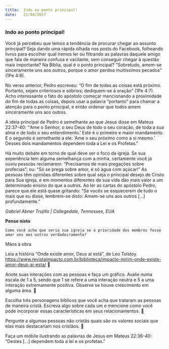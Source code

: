 ```yaml
---
title:  Indo ao ponto principal!
date:   21/04/2017
---
```


### Indo ao ponto principal!

Você já percebeu que temos a tendência de procurar chegar ao assunto principal? Seja dando uma rápida olhada nos posts do Facebook, folheando livros para escolher qual iremos ler ou filtrando as palavras daquele amigo que fala de maneira confusa e vacilante, sem conseguir chegar à questão mais importante? Na Bíblia, qual é o ponto principal? “Sobretudo, amem-se sinceramente uns aos outros, porque o amor perdoa muitíssimos pecados” (1Pe 4:8).

No verso anterior, Pedro escreveu: “O fim de todas as coisas está próximo. Portanto, sejam criteriosos e sóbrios; dediquem-se à oração” (1Pe 4:7). Acho interessante o fato do apóstolo começar mencionando a proximidade do fim de todas as coisas, depois usar a palavra “portanto” para chamar a atenção para o ponto principal, e então ordenar que todos amem sinceramente uns aos outros.

A ideia principal de Pedro é semelhante ao que Jesus disse em Mateus 22:37-40: “‘Ame o Senhor, o seu Deus de todo o seu coração, de toda a sua alma e de todo o seu entendimento.’ Este é o primeiro e maior mandamento. E o segundo é semelhante a ele: ‘Ame o seu próximo como a si mesmo.’ Desses dois mandamentos dependem toda a Lei e os Profetas.”

Há muito debate em torno de qual deve ser o foco da igreja. Se sua experiência tem alguma semelhança com a minha, certamente você já ouviu pessoas reclamarem: “Precisamos de mais pregações sobre profecias”; ou: “Só se prega sobre amor, é só água com açúcar!” As pessoas têm opiniões diferentes sobre qual seja o principal desejo de Cristo para Sua igreja, e em momentos diferentes de sua vida dão mais valor a um determinado ensino do que a outros. Ao ler as cartas do apóstolo Pedro, parece que ele está quase gritando: “Se vocês se esquecerem de tudo o mais que eu disse, lembrem-se disto: Amem-se uns aos outros […] profundamente.”

_Gabriel Abner Trujillo | Collegedale, Tennessee, EUA_

**Pense nisto**

`Como você acha que seria sua igreja se a prioridade dos membros fosse amar uns aos outros verdadeiramente?`

Mãos à obra

Leia a história “Onde existe amor, Deus aí está”, de Leo Tolstoy. https://www.revistaimpacto.com.br/biblioteca/impacto-mirim-onde-existe-amor-deus-aí-esta/ 

Anote suas interações com as pessoas e faça um gráfico. Avalie numa escala de 1 a 5, sendo que 1 se refere a uma interação neutra e 5 a uma interação extremamente positiva. Observe se houve crescimento em alguma área. 

Escolha três personagens bíblicos que você acha que trataram as pessoas de maneira cristã. Escreva algo sobre cada um e mencione como você pode incorporar essas características em seus relacionamentos. 

Pergunte a algumas pessoas não cristãs quais são os valores sociais que elas mais destacariam nos cristãos. 

Faça um móbile ilustrando as palavras de Jesus em Mateus 22:36-40: “Destes […] dependem toda a lei e os profetas.”